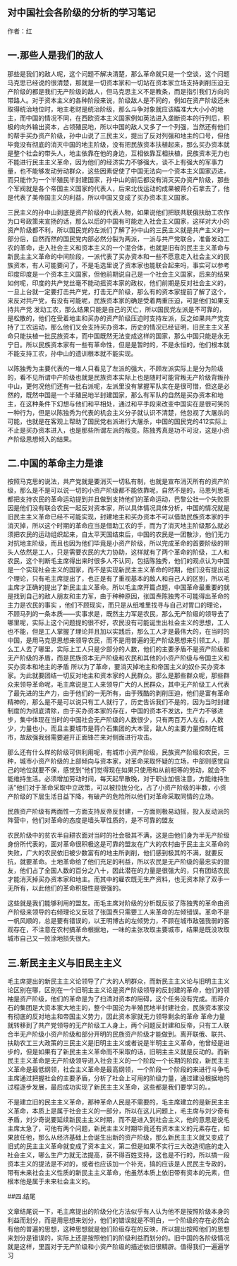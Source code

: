 ## 对中国社会各阶级的分析的学习笔记

作者：红

## 一.那些人是我们的敌人

那些是我们的敌人呢，这个问题不解决清楚，那么革命就只是一个空谈，这个问题马克思已经说的很清楚，那就是一切资本家和一切站在资本家立场支持剥削压迫无产阶级的都是我们无产阶级的敌人，但马克思主义不是教条，而是指引我们方向的带路人。对于资本主义的各种阶段来说，阶级敌人是不同的，例如在资产阶级还未取得统治地位时，地主老财是统治阶级，那么斗争对象就应该瞄准大大小小的地主，而中国的情况不同，在西欧资本主义国家例如英法进入垄断资本的行列后，积极的向外输出资本，占领殖民地，所以中国的敌人又多了一个列强，当然还有他们的帮手买办资产阶级，孙中山说了三民主义，提出了反对列强和地主的口号，但他毕竟没有彻底的消灭中国的地主阶级，没有把民族资本扶植起来，那么买办资本就是整个社会的带头人，地主依靠在他的身边，互相依靠互相扶植，民族资本无力也不能进行民主主义革命，因为他们的经济实力不够强大，谈不上有强大的军事力量，也不能够发动劳动群众，这些因素促使了中国无法向一个资本主义国家迈进，而只能作为一个半殖民半封建国家，孙中山的前后都没有消灭买办资产阶级，那些个军阀就是各个帝国主义国家的代表人，后来北伐运动的成果被蒋介石拿去了，他是代表了美帝国主义的利益，所以中国又变成了买办资本主义国家。

三民主义的孙中山到底是资产阶级的代表人物，如果说他们把联共联俄扶助工农作为口号政策来宣扬的话，那么以后的中国有可能走入社会主义国家，这样对大小的资产阶级都不利，所以国民党的左派们了解了孙中山的三民主义就是共产主义的一部分后，自然而然的国民党内部必然分裂为两派，一派与共产党联合，准备发动工农的革命，走入社会主义和资本主义的一个混合体，也就是旧有的民主主义革命与新民主主义革命的中间阶段，一派代表了买办资本和一些不愿意走入社会主义的民族资本，有人可能要问了，不是毛选里说了资本家也能联合起来吗，事实可以参考印度印度是一个资本主义国家，但他前期说自己是一个社会主义国家，后来的结果如何呢，印度的共产党丝毫不能动摇资本家的政权，他们前期是反对社会主义的，一旦上台就一定要打击共产党，打击无产阶级，那么有的资本家提前了解了这个，来反对共产党，有没有可能呢，民族资本家的确是受着两重压迫，可是他们如果支持共产党 发动工农，那么结果只能是自己的灭亡，所以国民党左派是不可靠的，是松散的，他们在受着地主和买办的资产阶级压迫时支持左派，反之如果共产党支持了工农运动，那么他们又会支持买办资本，历史的情况已经证明，旧民主主义革命只能扶植一批民族资本，而中国既然无法变成这样的国家，那么中国只能是永无宁日。所以民族资本家有一些有革命性，但是是暂时的，不是永恒的，他们根本就不能支持工农，孙中山的遗训根本就不能实现。

以陈独秀为主要代表的一堆人只看见了左派的强大，不顾左派实际上是分为阶级的，看不见所谓中产阶级也就是民族资本实际上也是随时可能背叛无产阶级背叛孙中山，更何况他们还有一批右派呢，左派里没有掌握军队实在是很可惜，但这是必然的，既然中国是一个半殖民地半封建国家，那么有军队的自然是买办资本和地主，在这种条件下幻想与他们和平相处，通过和平手段来改变中国实在是很可笑的一种行为，但是以陈独秀为代表的机会主义分子就认识不清楚，他忽视了大屠杀的可能，也就是在客观上帮助了国民党右派进行大屠杀，中国的国民党的412实际上不止是买办资本进入，也是那些所谓左派的叛变。陈独秀真是功不可没，这是小资产阶级思想倾入的结果。

## 二.中国的革命主力是谁

按照马克思的说法，共产党就是要消灭一切私有制，也就是宣布消灭所有的资产阶级，那么是不是可以说一切的小资产阶级都不能依靠呢，自然不是的，马恩列思毛都把支持农民的革命运动提到并且做到支持他们的革命运动，巴黎公社一个失败原因是他们没有联合农民一起反对资本家，所以具体情况具体分析，中国的情况就是旧民主主义革命已经不可能实现，封建地主和买办资本不可以借助民族资本家的手消灭掉，所以这个时期的革命应当是借助工农的手，而为了消灭地主阶级那么就必须把农民的运动组织起来，自太平天国结束后，中国的农民是一团散沙，他们无力对抗地主阶级，而且也因为他们毕竟是小资产阶级，所以完成革命的首要阶级的带头人依然是工人，只是需要农民的大力协助，这样就有了两个革命的阶级，工人和农民，这个判断毛主席得出来时很多人不认同，包括陈独秀，他们的观点认为中国是一个实现社会主义的国家，而不是实现新民主主义革命的时期，他们没有提出这个理论，只有毛主席提出了，也正是有了重视基本的敌人和自己人的区别，所以毛主席才正确的提出了新民主主义革命。所以毛主席开篇点题，中国革命最重要的就是找到自己的敌人朋友和主力军，由于种种原因，张国焘陈独秀不可能得出革命的主力是农民的事实 ，他们不顾现实，而只是从纸堆里找寻与自己对胃口的理论，不顾马列的一条本质——实事求是，既然主力军是农民，那么无产阶级的领导去了哪里呢，实际上这个问题提的很不好，农民没有可能诞生出社会主义的思想，工人也不能，但是工人掌握了理论并且加以实践后，那么工人才是最伟大的，在当时的中国，是用马克思思想来领导农民，而不是用普遍的无产阶级思想来引领工人，那么工人去了哪里，实际上工人只是少部分的人数，他们的主要矛盾不是资产阶级和无产阶级的矛盾，而是民族资本无产阶级和农民和其他的小资产阶级与帝国主义和买办资本和地主的矛盾 所以为了革命，要消灭掉地主和帝国主义的奴仆买办资本家。为此就要团结一切反对地主和资本家的人民群众。那么是那些群众呢，那些群众来领导革命呢，毛主席说是工人来领导广大的人民群众，其中无产阶级工人代表了最先进的生产力，由于他们的一无所有，由于残酷的剥削压迫，他们是富有革命精神的，那么是不是可以说只有工人就行了，历史告诉我们不是的，因为当时封建制度的为彻底清除，由于买办资本家的存在，中国的资本不发达，生产力不够进步，集中体现在当时的中国社会无产阶级的人数很少，只有两百万人左右，人数少，力量也小，而且主要城市是蒋介石集团的大本营，敌人的主要力量控制在城市，故敌强我弱需要避开正面锋芒来对侧面进行攻击。

那么还有什么样的阶级可供利用呢，有城市小资产阶级，民族资产阶级和农民，三种，城市小资产阶级的上部倾向与资本家，对革命采取怀疑的立场，中部则感觉自己的地位就要不保，感觉到“他们觉得现在如果只使用和从前相等的劳动，就会不能维持生活。必须增加劳动时间，每天起早散晚，对于职业加倍注意，方能维持生活”他们对于革命采取中立政策，可以被拉拢分化，占了小资产阶级的半数，小资产阶级的下层生活日益下降，有破产的危险所以他们对革命采取同情的立场。

民族资产阶级有两面性一方面支持反帝反封建，一方面则极易动摇，投入反动派的阵营中，他们对革命的态度是墙头草性质的，是不可靠的盟友

农民阶级中的贫农半自耕农面对当时的社会极其不满，这是由他们身为半无产阶级身份所代表的，面对革命很积极这是可靠的盟友在广大的农村由于民主主义革命的失败，广大的农民依旧被少数富有的地主所剥削，他们感到极其的不满，就要反抗，就要革命。土地革命给了他们充足的利益，所以农民是无产阶级的最忠实的盟友，他们占了全国人数的百分之八十，因此潜在的力量是很强大的，只有团结农民才能消灭掉买办资本家和地主。而其中的雇农既无生产资料，也无资本除了双手一无所有，以此他们的革命积极性是很强的。

这些就是我们能够利用的盟友。而毛主席对阶级的分析既反驳了陈独秀的革命由资产阶级来领导的右倾理论又反驳了张国焘只需要工人来革命的左倾错误。革命不是一帆风顺的，总是要有错误的，以王明博古的左倾势力，不顾在城市敌强我弱的客观存在，不注意在农村搞革命根据地，一味的主张攻取主要城市，结果是既没攻取城市自己又一败涂地损失很大。

## 三.新民主主义与旧民主主义

毛主席提出的新民主主义论领导了广大的人明群众，而新民主主义论与旧明主主义论区别在哪，区别在一个旧明主主义论是资产阶级领导的反封建的革命，他们的领袖是资产阶级，他们的革命是为了扫清对资本的阻碍，这个任务没有完成。而蒋介石的集团是大资本家大地主的，整个中国沦为半殖民地半封建社会，民族资本家没有彻底的反对地主和帝国主义势力，因此资本家就无力领导剩余的革命 革命力量就转移到了共产党领导的无产阶级工人身上，两个问题反封建和反帝，只有工人联合半无产阶级小资产阶级和部分开明的民族资产阶级才能做到。离开联俄、联共、扶助农工三大政策的三民主义是旧明主主义或者说是半明主主义革命，他曾经是进步的，但是如果有了新民主主义革命而不采取的话，旧明主主义就是反动的。而新民主主义革命是无产阶级领导进入社会主义的一个阶段一个长期的阶段，新民主主义革命是最低纲领，社会主义革命是最高纲领，一个阶段一个阶段的来进行斗争毛主席通过把握社会的主要矛盾，分析了社会上可用的阶级力量，通过建设根据地的过程逐步发展，最后成功实现了新民主主义革命，这些都是我们要学习的。。

不是建立旧的民主主义革命，那种革命人民是不需要的，毛主席建立的是新民主主义革命，本质上是属于社会主义的一部分，所以在这儿问题上，毛主席与刘少奇有矛盾，刘少奇说要延续新民主主义时期，而不是进入到社会主义，他的意思是说毛主席太急了，可他有两个问题，新民主主义时期毕竟还有资本主义的元素存在，如果放任他，那么从经济基础上会诞生出新的资产阶级，那么新民主主义就又变成了旧式的民主主义革命就变成了资本主义，第二但是如果不实行三大改造彻底的走入社会主义，哪么生产力就无法提高，获不得百姓支持，这也是不行的，所以搞一段资本主义的提法是不对的，或者也应该加一个补充，搞的应该是人民民主专政的，带有未来社会主义性质的新民主主义革命，他虽然本质上依旧带有资本的元素，但根本他是属于未来社会主义的。

##四.结尾

文章结尾说一下，毛主席提出的阶级分化方法似乎有人认为他不是按照阶级本身的利益而划分，而是用思想来划分，他们的错误就是不明白，一个阶级的存在必然会有他的普遍的思想，这种思想就是他们阶级存在的反映，所以提出按照他们的思想来划分是错误的，实际上还是按照他们的阶级利益而划分的。旧中国的各阶级情况就是这样，里面对于无产阶级和小资产阶级的描述依旧很精辟。值得我们一遍遍学习
